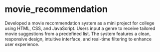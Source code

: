 # movie_recommendation


Developed a movie recommendation system as a mini project for college using HTML, CSS, and JavaScript. Users input a genre to receive tailored movie suggestions from a predefined list. The system features a clean, responsive design, intuitive interface, and real-time filtering to enhance user experience.
